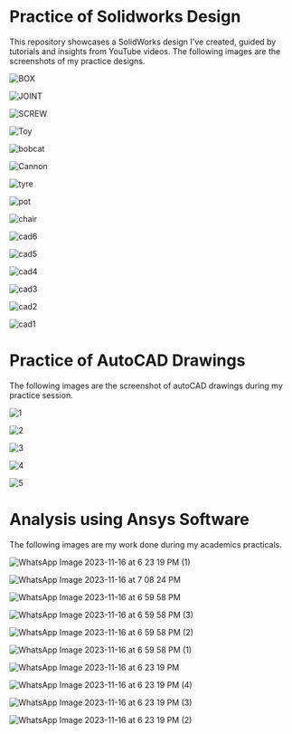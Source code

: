 # Practice of Solidworks Design
This repository showcases a SolidWorks design I've created, guided by tutorials and insights from YouTube videos.
The following images are the screenshots of my practice designs.

![BOX](https://github.com/Hariharan123S/Practice-of-Solidworks-Design/assets/148625245/9ecb4472-f97a-4f9d-a7a6-56aa3544c520)

![JOINT](https://github.com/Hariharan123S/Practice-of-Solidworks-Design/assets/148625245/c59eafb8-aa61-4c1b-a3c0-f1cb15d9c042)

![SCREW](https://github.com/Hariharan123S/Practice-of-Solidworks-Design/assets/148625245/11d1d68d-5e80-4433-8536-d5288111ddd8)

![Toy](https://github.com/Hariharan123S/Practice-of-Solidworks-Design/assets/148625245/9f1c7941-b5df-416e-8730-1c5c69d347af)

![bobcat](https://github.com/Hariharan123S/Practice-of-Solidworks-Design/assets/148625245/3e325107-4aee-4f43-9c75-e5df52eb1489)

![Cannon](https://github.com/Hariharan123S/Practice-Designs/assets/148625245/6fa12689-09a2-4607-8cbb-7fb7db27f091)

![tyre](https://github.com/Hariharan123S/Practice-Designs/assets/148625245/8b36058f-5bd9-4811-a5d7-d254f0b4e9f4)

![pot](https://github.com/Hariharan123S/Practice-Designs/assets/148625245/5c82f0d7-5538-4764-b50d-a29ec1bb57b6)

![chair](https://github.com/Hariharan123S/Practice-Designs/assets/148625245/62acbdd5-fb3e-4da1-b49c-4e687e082a2d)

![cad6](https://github.com/Hariharan123S/Practice-Designs/assets/148625245/2176e4c2-ae87-4f8a-a8dc-ca4097fa6013)

![cad5](https://github.com/Hariharan123S/Practice-Designs/assets/148625245/03bc29b4-a95e-4104-8bf1-7477fb759da0)

![cad4](https://github.com/Hariharan123S/Practice-Designs/assets/148625245/936387d8-1588-42f8-843e-f811864bd33e)

![cad3](https://github.com/Hariharan123S/Practice-Designs/assets/148625245/56263941-64a0-4e72-bd4c-11dc46cb6de6)

![cad2](https://github.com/Hariharan123S/Practice-Designs/assets/148625245/2624a57d-0115-4faf-b4e6-61f38e432705)

![cad1](https://github.com/Hariharan123S/Practice-Designs/assets/148625245/36bc0eae-50fa-4723-9086-a0e878d6baf1)


 # Practice of AutoCAD Drawings
 The following images are the screenshot of autoCAD drawings during my practice session.
 
 ![1](https://github.com/Hariharan123S/Practice-of-Solidworks-Design/assets/148625245/153a93ca-2f29-4989-bef1-da20336f3907)
 
 ![2](https://github.com/Hariharan123S/Practice-of-Solidworks-Design/assets/148625245/63873c74-af02-42f0-a204-dfeff5ae700f)
 
 ![3](https://github.com/Hariharan123S/Practice-of-Solidworks-Design/assets/148625245/b2722fa3-eb6f-45d1-91bc-5155c9e183f2)
 
 ![4](https://github.com/Hariharan123S/Practice-of-Solidworks-Design/assets/148625245/a60bc084-5365-4590-9920-32d7022e88a5)
 
 ![5](https://github.com/Hariharan123S/Practice-of-Solidworks-Design/assets/148625245/c6a4f002-c517-4919-b422-7154cd5e55f7)

 # Analysis using Ansys Software
 The following images are my work done during my academics practicals.
 
 ![WhatsApp Image 2023-11-16 at 6 23 19 PM (1)](https://github.com/Hariharan123S/Practice-Designs/assets/148625245/f8551063-2cef-4ded-be46-1a975b5dd6a2)
 
 ![WhatsApp Image 2023-11-16 at 7 08 24 PM](https://github.com/Hariharan123S/Practice-Designs/assets/148625245/ed91876a-c55b-4b67-b0dc-137cce26e654)
 
![WhatsApp Image 2023-11-16 at 6 59 58 PM](https://github.com/Hariharan123S/Practice-Designs/assets/148625245/644041ff-6150-4828-94ed-b4819bef6305)

![WhatsApp Image 2023-11-16 at 6 59 58 PM (3)](https://github.com/Hariharan123S/Practice-Designs/assets/148625245/a43b7694-5474-480c-93c5-dd197c83998d)

![WhatsApp Image 2023-11-16 at 6 59 58 PM (2)](https://github.com/Hariharan123S/Practice-Designs/assets/148625245/640d4abd-8eec-4e6d-b199-422a4ba6f5f2)

![WhatsApp Image 2023-11-16 at 6 59 58 PM (1)](https://github.com/Hariharan123S/Practice-Designs/assets/148625245/749819b3-ae4d-4430-b3b3-40e5d9d62948)

![WhatsApp Image 2023-11-16 at 6 23 19 PM](https://github.com/Hariharan123S/Practice-Designs/assets/148625245/ed2f95d2-6307-4f3b-9ba0-1d50fda3a15d)

![WhatsApp Image 2023-11-16 at 6 23 19 PM (4)](https://github.com/Hariharan123S/Practice-Designs/assets/148625245/7b96560c-17a9-44a4-be34-864ef23d76e3)

![WhatsApp Image 2023-11-16 at 6 23 19 PM (3)](https://github.com/Hariharan123S/Practice-Designs/assets/148625245/fd3c9e2c-d585-4f53-b50d-56302e35377d)

![WhatsApp Image 2023-11-16 at 6 23 19 PM (2)](https://github.com/Hariharan123S/Practice-Designs/assets/148625245/cea2f021-f95b-41c5-9b6c-5a4fea46ab04)



 









